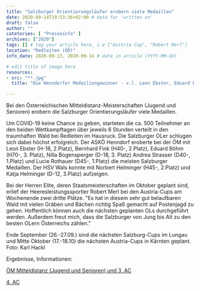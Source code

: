 ```yaml
---
title: "Salzburger Orientierungsläufer erobern viele Medaillen"
date: 2020-09-14T19:53:36+02:00 # date for 'written on'
draft: false
author: ""
catetories: [ "Presseinfo" ]
archives: ["2020"]
tags: [] # tag your article here, i.e ["Austria Cup", "Robert Merl"]
location: "Redleiten (OÖ)"
info_date: 2020-09-13, 2020-09-14 # date in article (YYYY-MM-dd)

# edit title of image here
resources:
- src: "**.jpg"
  title: "Die Henndorfer Medailiengewinner - v.l. Leon Ebster, Eduard Böhm, Andrea Strasser, Lucie Rothauer"

---
```


Bei den Österreichischen Mitteldistanz-Meisterschaften (Jugend und Senioren) erobern die Salzburger Orientierungsläufer viele Medaillen.

<!--more-->

Um COVID-19 keine Chance zu geben, starteten die ca. 500 Teilnehmer an den beiden Wettkampftagen über jeweils 6 Stunden verteilt in den traumhaften Wald bei Redleiten im Hausruck. Die Salzburger OLer schlugen sich dabei höchst erfolgreich. Der ASKÖ Henndorf eroberte bei der ÖM mit Leon Ebster (H-18, 2.Platz), Bernhard Fink (H40-, 2.Platz), Eduard Böhm (H70-, 3. Platz), Nilla Bogensperger (D-18, 3. Platz) Andrea Strasser (D40-, 1.Platz) und Lucie Rothauer (D45-, 1.Platz) die meisten Salzburger Medaillen. Der HSV Wals konnte mit Norbert Helminger (H45-, 2.Platz) und Katja Helminger (D-12, 3.Platz) aufzeigen.

Bei der Herren Elite, deren Staatsmeisterschaften im Oktober geplant sind, erlief der Heeresleistungssportler Robert Merl bei den Austria-Cups am Wochenende zwei dritte Plätze. "Es hat in diesem sehr gut belaufbaren Wald mit vielen Gräben und Bächen richtig Spaß gemacht auf Postenjagd zu gehen. Hoffentlich können auch die nächsten geplanten OLs durchgeführt werden. Außerdem freut mich, dass die Salzburger von Jung bis Alt zu den besten OLern Österreichs zählen."

Ende September (26.-27.09.) sind die nächsten Salzburg-Cups im Lungau und Mitte Oktober (17.-18.10) die nächsten Austria-Cups in Kärnten geplant.
Foto: Karl Hackl

Ergebnisse, Informationen:

[ÖM Mitteldistanz (Jugend und Senioren) und 3. AC](https://www.oefol.at/anne/?p=1&q=3&id=3140)

[4. AC](https://www.oefol.at/anne/?p=1&q=3&id=3139)
